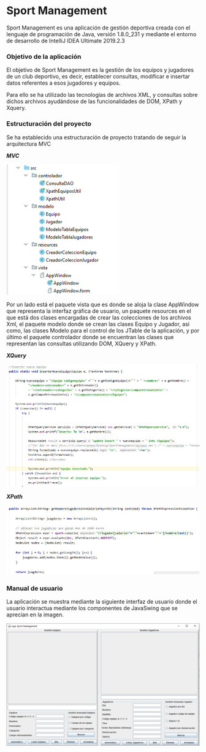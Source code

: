 # Sport Management

Sport Management es una aplicación de gestión deportiva creada con el lenguaje de programación de Java, versión 1.8.0_231 y
mediante el entorno de desarrollo de IntelliJ IDEA Ultimate 2019.2.3

### Objetivo de la aplicación

El objetivo de Sport Management es la gestión de los equipos y jugadores de un club deportivo, es decir, establecer consultas,
modificar e insertar datos referentes a esos jugadores y equipos.

Para ello se ha utilizado las tecnologías de archivos XML, y consultas sobre dichos archivos ayudándose de las funcionalidades
de DOM, XPath y Xquery.

### Estructuración del proyecto

Se ha establecido una estructuración de proyecto tratando de seguir la arquitectura MVC 

***MVC***

![](imagenes/estructura.PNG)

Por un lado está el paquete vista que es donde se aloja la clase AppWindow que representa la interfaz gráfica de usuario, 
un paquete resources en el que está dos clases encargadas de crear las colecciones de los archivos Xml, el paquete modelo 
donde se crean las clases Equipo y Jugador, asi como, las clases Modelo para el control de los JTable de la aplicación, y 
por último el paquete controlador donde se encuentran las clases que representan las consultas utilizando DOM, XQuery y 
XPath.

***XQuery***

![](imagenes/xquery.PNG)


***XPath***

![](imagenes/xpath.PNG)


### Manual de usuario

La aplicación se muestra mediante la siguiente interfaz de usuario donde el usuario interactua mediante los componentes
de JavaSwing que se aprecian en la imagen.

![](imagenes/interfaz.PNG)



